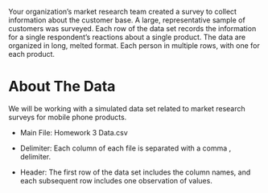 Your organization’s market research team created a survey to collect information about the customer base. A large, representative sample of customers was surveyed. Each row of the data set records the information for a single respondent’s reactions about a single product. The data are organized in long, melted format. Each person in multiple rows, with one for each product. 

# About The Data

We will be working with a simulated data set related to market research surveys for mobile phone products.

 - Main File: Homework 3 Data.csv

 - Delimiter: Each column of each file is separated with a comma , delimiter.

 - Header: The first row of the data set includes the column names, and each subsequent row includes one observation of values. 
